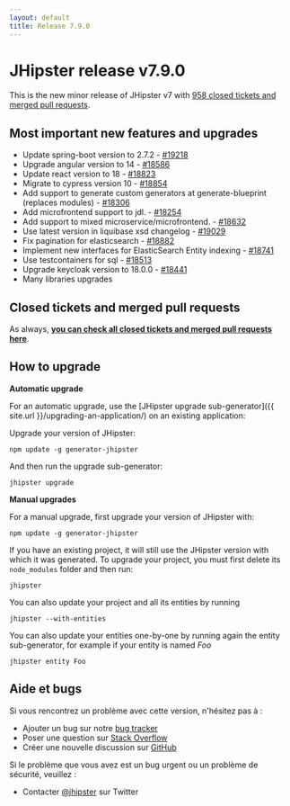 ```yaml
---
layout: default
title: Release 7.9.0
---
```


JHipster release v7.9.0
==================

This is the new minor release of JHipster v7 with [958 closed tickets and merged pull requests](https://github.com/jhipster/generator-jhipster/issues?q=milestone%3A7.9.0+is%3Aclosed).


Most important new features and upgrades
-------------

- Update spring-boot version to 2.7.2 - [#19218](https://github.com/jhipster/generator-jhipster/pull/19218)
- Upgrade angular version to 14 - [#18586](https://github.com/jhipster/generator-jhipster/pull/18586)
- Update react version to 18 - [#18823](https://github.com/jhipster/generator-jhipster/pull/18823)
- Migrate to cypress version 10 - [#18854](https://github.com/jhipster/generator-jhipster/pull/18854)
- Add support to generate custom generators at generate-blueprint (replaces modules) - [#18306](https://github.com/jhipster/generator-jhipster/pull/18306)
- Add microfrontend support to jdl. - [#18254](https://github.com/jhipster/generator-jhipster/pull/18254)
- Add support to mixed microservice/microfrontend. - [#18632](https://github.com/jhipster/generator-jhipster/pull/18632)
- Use latest version in liquibase xsd changelog - [#19029](https://github.com/jhipster/generator-jhipster/pull/19029)
- Fix pagination for elasticsearch - [#18882](https://github.com/jhipster/generator-jhipster/pull/18882)
- Implement new interfaces for ElasticSearch Entity indexing - [#18741](https://github.com/jhipster/generator-jhipster/pull/18741)
- Use testcontainers for sql - [#18513](https://github.com/jhipster/generator-jhipster/pull/18513)
- Upgrade keycloak version to 18.0.0 - [#18441](https://github.com/jhipster/generator-jhipster/pull/18441)
- Many libraries upgrades

Closed tickets and merged pull requests
------------
As always, __[you can check all closed tickets and merged pull requests here](https://github.com/jhipster/generator-jhipster/issues?q=milestone%3A7.9.0+is%3Aclosed)__.

How to upgrade
------------

**Automatic upgrade**

For an automatic upgrade, use the [JHipster upgrade sub-generator]({{ site.url }}/upgrading-an-application/) on an existing application:

Upgrade your version of JHipster:

```
npm update -g generator-jhipster
```

And then run the upgrade sub-generator:

```
jhipster upgrade
```

**Manual upgrades**

For a manual upgrade, first upgrade your version of JHipster with:

```
npm update -g generator-jhipster
```

If you have an existing project, it will still use the JHipster version with which it was generated.
To upgrade your project, you must first delete its `node_modules` folder and then run:

```
jhipster
```

You can also update your project and all its entities by running

```
jhipster --with-entities
```

You can also update your entities one-by-one by running again the entity sub-generator, for example if your entity is named _Foo_

```
jhipster entity Foo
```


## Aide et bugs

Si vous rencontrez un problème avec cette version, n'hésitez pas à :

- Ajouter un bug sur notre [bug tracker](https://github.com/jhipster/generator-jhipster/issues?state=open)
- Poser une question sur [Stack Overflow](http://stackoverflow.com/tags/jhipster/info)
- Créer une nouvelle discussion sur [GitHub](https://github.com/jhipster/generator-jhipster/discussions)

Si le problème que vous avez est un bug urgent ou un problème de sécurité, veuillez :

- Contacter [@jhipster](https://twitter.com/jhipster) sur Twitter
